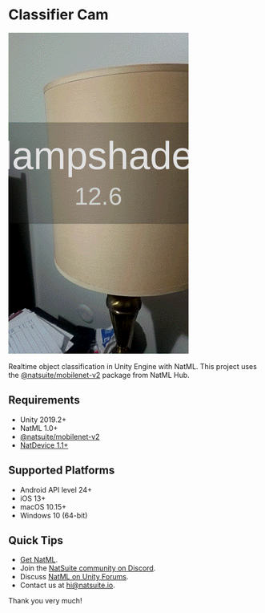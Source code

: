 # Classifier Cam

![classifier](.media/classifier.gif)

Realtime object classification in Unity Engine with NatML. This project uses the [@natsuite/mobilenet-v2](https://hub.natsuite.io/predictor/@natsuite/mobilenet-v2) package from NatML Hub.

## Requirements
- Unity 2019.2+
- NatML 1.0+
- [@natsuite/mobilenet-v2](https://hub.natsuite.io/model/natsuite/mobilenet-v2)
- [NatDevice 1.1+](https://assetstore.unity.com/packages/tools/integration/natdevice-media-device-api-162053)

## Supported Platforms
- Android API level 24+
- iOS 13+
- macOS 10.15+
- Windows 10 (64-bit)

## Quick Tips
- [Get NatML](https://docs.natsuite.io/natml/#get-natml).
- Join the [NatSuite community on Discord](https://discord.gg/y5vwgXkz2f).
- Discuss [NatML on Unity Forums](https://forum.unity.com/threads/open-beta-natml-machine-learning-runtime.1109339/).
- Contact us at [hi@natsuite.io](mailto:hi@natsuite.io).

Thank you very much!
